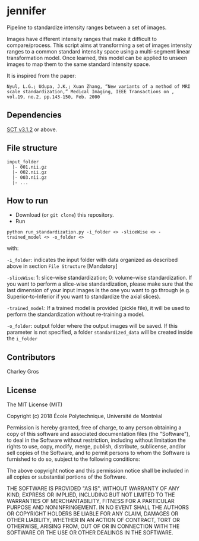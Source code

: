 # jennifer
Pipeline to standardize intensity ranges between a set of images.

Images have different intensity ranges that make it difficult to compare/process.
This script aims at transforming a set of images intensity ranges to a common standard intensity space using a multi-segment linear transformation model.
Once learned, this model can be applied to unseen images to map them to the same standard intensity space.

It is inspired from the paper:
```
Nyul, L.G.; Udupa, J.K.; Xuan Zhang, “New variants of a method of MRI scale standardization,” Medical Imaging, IEEE Transactions on , vol.19, no.2, pp.143-150, Feb. 2000
```

## Dependencies
[SCT v3.1.2](https://github.com/neuropoly/spinalcordtoolbox/releases/tag/v3.1.2) or above.

## File structure
```
input_folder
  |- 001.nii.gz
  |- 002.nii.gz
  |- 003.nii.gz
  |- ...
```

## How to run

- Download (or `git clone`) this repository.
- Run
~~~
python run_standardization.py -i_folder <> -sliceWise <> -trained_model <> -o_folder <>
~~~
with:

`-i_folder`: indicates the input folder with data organized as described above in section `File Structure` [Mandatory]

`-sliceWise`: 1: slice-wise standardization; 0: volume-wise standardization. If you want to perform a slice-wise standardization, please make sure that the last dimension of your input images is the one you want to go through (e.g. Superior-to-Inferior if you want to standardize the axial slices).

`-trained_model`: If a trained model is provided (pickle file), it will be used to perform the standardization without re-training a model.

`-o_folder`: output folder where the output images will be saved. If this parameter is not specified, a folder `standardized_data` will be created inside the `i_folder`

## Contributors

Charley Gros

## License

The MIT License (MIT)

Copyright (c) 2018 École Polytechnique, Université de Montréal

Permission is hereby granted, free of charge, to any person obtaining a copy of this software and associated documentation files (the "Software"), to deal in the Software without restriction, including without limitation the rights to use, copy, modify, merge, publish, distribute, sublicense, and/or sell copies of the Software, and to permit persons to whom the Software is furnished to do so, subject to the following conditions:

The above copyright notice and this permission notice shall be included in all copies or substantial portions of the Software.

THE SOFTWARE IS PROVIDED "AS IS", WITHOUT WARRANTY OF ANY KIND, EXPRESS OR IMPLIED, INCLUDING BUT NOT LIMITED TO THE WARRANTIES OF MERCHANTABILITY, FITNESS FOR A PARTICULAR PURPOSE AND NONINFRINGEMENT. IN NO EVENT SHALL THE AUTHORS OR COPYRIGHT HOLDERS BE LIABLE FOR ANY CLAIM, DAMAGES OR OTHER LIABILITY, WHETHER IN AN ACTION OF CONTRACT, TORT OR OTHERWISE, ARISING FROM, OUT OF OR IN CONNECTION WITH THE SOFTWARE OR THE USE OR OTHER DEALINGS IN THE SOFTWARE.
